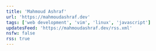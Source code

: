```yaml
---
title: 'Mahmoud Ashraf'
url: 'https://mahmoudashraf.dev'
tags: ['web development', 'vim', 'linux', 'javascript']
updatesFeed: 'https://mahmoudashraf.dev/rss.xml'
nsfw: false
rss: true
---
```

